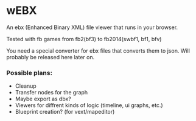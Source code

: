 # wEBX
An ebx (Enhanced Binary XML) file viewer that runs in your browser.

Tested with fb games from fb2(bf3) to fb2014(swbf1, bf1, bfv)

You need a special converter for ebx files that converts them to json. Will probably be released here later on.

### **Possible** plans:
- Cleanup 
- Transfer nodes for the graph
- Maybe export as dbx?
- Viewers for diffrent kinds of logic (timeline, ui graphs, etc.)
- Blueprint creation? (for vext/mapeditor)
